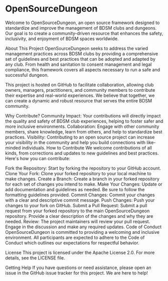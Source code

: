 # OpenSourceDungeon
Welcome to OpenSourceDungeon, an open source framework designed to standardize and improve the management of BDSM clubs and dungeons. Our goal is to create a community-driven resource that enhances the safety, inclusivity, and enjoyment of BDSM spaces worldwide.

About This Project
OpenSourceDungeon seeks to address the varied management practices across BDSM clubs by providing a comprehensive set of guidelines and best practices that can be adopted and adapted by any club. From health and sanitation to consent management and legal compliance, this framework covers all aspects necessary to run a safe and successful dungeon.

This project is hosted on GitHub to facilitate collaboration, allowing club owners, managers, practitioners, and community members to contribute their expertise and real-world experiences. We believe that together, we can create a dynamic and robust resource that serves the entire BDSM community.

Why Contribute?
Community Impact: Your contributions will directly impact the quality and safety of BDSM club experiences, helping to foster safer and more inclusive environments.
Collaboration: Engage with other community members, share knowledge, learn from others, and help to standardize best practices.
Visibility: Contributing to an open source project can increase your visibility in the community and help you build connections with like-minded individuals.
How to Contribute
We welcome contributions of all kinds, from corrections and updates to new guidelines and best practices. Here's how you can contribute:

Fork the Repository: Start by forking the repository to your GitHub account.
Clone Your Fork: Clone your forked repository to your local machine to make changes.
Create a Branch: Create a branch in your forked repository for each set of changes you intend to make.
Make Your Changes: Update or add documentation and guidelines as needed. Be sure to follow the formatting guidelines provided.
Commit Changes: Commit your changes with a clear and descriptive commit message.
Push Changes: Push your changes to your fork on GitHub.
Submit a Pull Request: Submit a pull request from your forked repository to the main OpenSourceDungeon repository. Provide a clear description of the changes and why they are needed.
Review: The project maintainers will review your pull request. Engage in the discussion and make any required updates.
Code of Conduct
OpenSourceDungeon is committed to providing a welcoming and inclusive environment. All participants are expected to adhere to the Code of Conduct which outlines our expectations for respectful behavior.

License
This project is licensed under the Apache License 2.0. For more details, see the LICENSE file.

Getting Help
If you have questions or need assistance, please open an issue in the GitHub issue tracker for this project. We are here to help!
